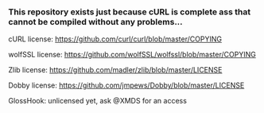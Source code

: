 ### This repository exists just because cURL is complete ass that cannot be compiled without any problems...

cURL license: https://github.com/curl/curl/blob/master/COPYING

wolfSSL license: https://github.com/wolfSSL/wolfssl/blob/master/COPYING

Zlib license: https://github.com/madler/zlib/blob/master/LICENSE

Dobby license: https://github.com/jmpews/Dobby/blob/master/LICENSE

GlossHook: unlicensed yet, ask @XMDS for an access
